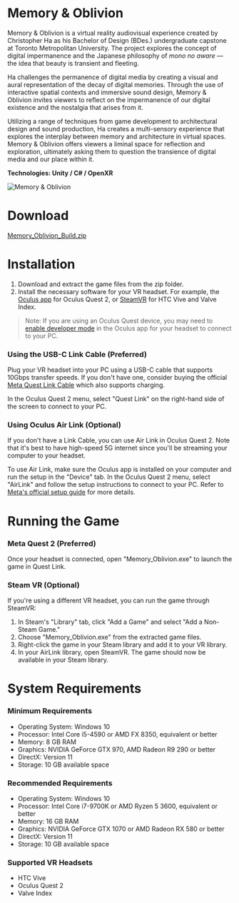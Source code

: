 # Memory & Oblivion
Memory & Oblivion is a virtual reality audiovisual experience created by Christopher Ha as his Bachelor of Design (BDes.) undergraduate capstone at Toronto Metropolitan University. The project explores the concept of digital impermanence and the Japanese philosophy of *mono no aware* — the idea that beauty is transient and fleeting.

Ha challenges the permanence of digital media by creating a visual and aural representation of the decay of digital memories. Through the use of interactive spatial contexts and immersive sound design, Memory & Oblivion invites viewers to reflect on the impermanence of our digital existence and the nostalgia that arises from it.

Utilizing a range of techniques from game development to architectural design and sound production, Ha creates a multi-sensory experience that explores the interplay between memory and architecture in virtual spaces. Memory & Oblivion offers viewers a liminal space for reflection and exploration, ultimately asking them to question the transience of digital media and our place within it.

**Technologies: Unity / C# / OpenXR**

![Memory & Oblivion](https://www.bhris.digital/projects/memory-oblivion/memory-oblivion-1.jpg)

# Download
[Memory_Oblivion_Build.zip](https://drive.google.com/file/d/1Xbzq5CXsB5aHITZY10EJpb-ZJRfIVmYJ/view?usp=sharing)

# Installation

1.  Download and extract the game files from the zip folder.
2.  Install the necessary software for your VR headset. For example, the [Oculus app](https://www.meta.com/ca/quest/setup/) for Oculus Quest 2, or [SteamVR](https://store.steampowered.com/app/250820/SteamVR/) for HTC Vive and Valve Index.

> Note: If you are using an Oculus Quest device, you may need to [enable developer mode](https://developer.oculus.com/documentation/native/android/mobile-device-setup/#enable-developer-mode) in the Oculus app for your headset to connect to your PC.

### Using the USB-C Link Cable (Preferred)

Plug your VR headset into your PC using a USB-C cable that supports 10Gbps transfer speeds. If you don't have one, consider buying the official [Meta Quest Link Cable](https://www.meta.com/ca/quest/accessories/link-cable/) which also supports charging.

In the Oculus Quest 2 menu, select "Quest Link" on the right-hand side of the screen to connect to your PC.

### Using Oculus Air Link (Optional)

If you don't have a Link Cable, you can use Air Link in Oculus Quest 2. Note that it's best to have high-speed 5G internet since you'll be streaming your computer to your headset.

To use Air Link, make sure the Oculus app is installed on your computer and run the setup in the "Device" tab. In the Oculus Quest 2 menu, select "AirLink" and follow the setup instructions to connect to your PC. Refer to [Meta's official setup guide](https://www.meta.com/help/quest/articles/headsets-and-accessories/oculus-link/connect-with-air-link/) for more details.

# Running the Game

### Meta Quest 2 (Preferred)

Once your headset is connected, open "Memory\_Oblivion.exe" to launch the game in Quest Link.

### Steam VR (Optional)

If you're using a different VR headset, you can run the game through SteamVR:

1.  In Steam's "Library" tab, click "Add a Game" and select "Add a Non-Steam Game."
2.  Choose "Memory\_Oblivion.exe" from the extracted game files.
3.  Right-click the game in your Steam library and add it to your VR library.
4.  In your AirLink library, open SteamVR. The game should now be available in your Steam library.

# System Requirements

### Minimum Requirements

*   Operating System: Windows 10
*   Processor: Intel Core i5-4590 or AMD FX 8350, equivalent or better
*   Memory: 8 GB RAM
*   Graphics: NVIDIA GeForce GTX 970, AMD Radeon R9 290 or better
*   DirectX: Version 11
*   Storage: 10 GB available space

### Recommended Requirements

*   Operating System: Windows 10
*   Processor: Intel Core i7-9700K or AMD Ryzen 5 3600, equivalent or better
*   Memory: 16 GB RAM
*   Graphics: NVIDIA GeForce GTX 1070 or AMD Radeon RX 580 or better
*   DirectX: Version 11
*   Storage: 10 GB available space

### Supported VR Headsets

*   HTC Vive
*   Oculus Quest 2
*   Valve Index
